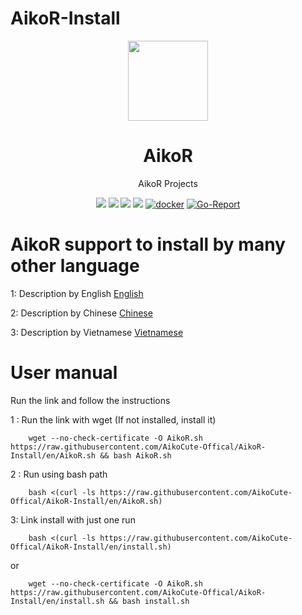 # AikoR-Install
<p align="center"><img src="https://avatars.githubusercontent.com/u/91626055?v=4" width="128" /></p>

<div align="center">

# AikoR
AikoR Projects

[![](https://img.shields.io/badge/Telegram-group-green?style=flat-square)](https://t.me/AikoXrayR)
[![](https://img.shields.io/badge/Telegram-channel-blue?style=flat-square)](https://t.me/AikoCute_Support)
[![](https://img.shields.io/github/downloads/AikoCute-Offical/AikoR/total.svg?style=flat-square)](https://github.com/AikoCute-Offical/AikoR/releases)
[![](https://img.shields.io/github/v/release/AikoCute-Offical/AikoR?style=flat-square)](https://github.com/AikoCute-Offical/AikoR/releases)
[![docker](https://img.shields.io/docker/v/aikocute/aikor?label=Docker%20image&sort=semver)](https://hub.docker.com/r/aikocute/aikor)
[![Go-Report](https://goreportcard.com/badge/github.com/AikoCute-Offical/AikoR?style=flat-square)](https://goreportcard.com/report/github.com/AikoCute-Offical/AikoR)
</div>

# AikoR support to install by many other language
1: Description by English [English](https://github.com/AikoCute-Offical/AikoR-Install/tree/en) 

2: Description by Chinese [Chinese](https://github.com/AikoCute-Offical/AikoR-Install/tree/zh)

3: Description by Vietnamese [Vietnamese](https://github.com/AikoCute-Offical/AikoR-Install/tree/vi)

# User manual
Run the link and follow the instructions

1 : Run the link with wget (If not installed, install it)
```
    wget --no-check-certificate -O AikoR.sh https://raw.githubusercontent.com/AikoCute-Offical/AikoR-Install/en/AikoR.sh && bash AikoR.sh
```


2 : Run using bash path
```
    bash <(curl -ls https://raw.githubusercontent.com/AikoCute-Offical/AikoR-Install/en/AikoR.sh)
```

3: Link install with just one run
```
    bash <(curl -ls https://raw.githubusercontent.com/AikoCute-Offical/AikoR-Install/en/install.sh)
```
or
```
    wget --no-check-certificate -O AikoR.sh https://raw.githubusercontent.com/AikoCute-Offical/AikoR-Install/en/install.sh && bash install.sh
```